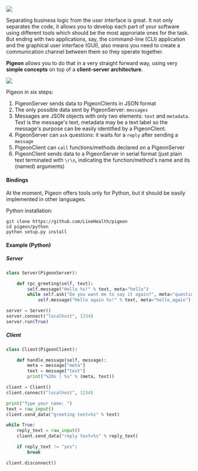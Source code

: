 ![](https://github.com/LineHealth/pigeon/blob/develop/banner.png)

Separating business logic from the user interface is great. It not only separates the code, it allows you to develop each part of your software using different tools which should be the most approriate ones for the task. But ending with two applications, say, the command-line (CLI) application and the graphical user interface (GUI), also means you need to create a communication channel between them so they operate together.

**Pigeon** allows you to do that in a very straight forward way, using very **simple concepts** on top of a **client-server architecture**.

![](https://github.com/LineHealth/pigeon/blob/develop/diagram.png)

Pigeon in six steps:

1. PigeonServer sends data to PigeonClients in JSON format
2. The only possible data sent by PigeonServer: <code>messages</code>
3. Messages are JSON objects with only two elements: <code>text</code> and <code>metadata</code>. Text is the message's text, metadata may be a text label so the message's purpose can be easily identified by a PigeonClient.
4. PigeonServer can <code>ask</code> questions: it waits for a <code>reply</code> after sending a <code>message</code>
5. PigeonClient can <code>call</code> functions/methods declared on a PigeonServer
6. PigeonClient sends data to a PigeonServer in serial format (just plain text terminated with <code>\r\n</code>, indicating the function/method's name and its (named) arguments)

#### Bindings

At the moment, Pigeon offers tools only for Python, but it should be easily implemented in other languages.

Python installation:
```
git clone https://github.com/LineHealth/pigeon
cd pigeon/python
python setup.py install
```

#### Example (Python)

##### Server
```python
class Server(PigeonServer):

    def rpc_greeting(self, text):
        self.message("Hello %s!" % text, meta="hello")
        while self.ask("Do you want me to say it again?", meta="question") == "yes":
            self.message("Hello again %s!" % text, meta="hello_again")

server = Server()
server.connect("localhost", 1234)
server.run(True)
```
##### Client
```python
class Client(PigeonClient):

    def handle_message(self, message):
        meta = message["meta"]
        text = message["text"]
        print("%20s | %s" % (meta, text))

client = Client()
client.connect("localhost", 1234)

print("Type your name: ")
text = raw_input()
client.send_data("greeting text=%s" % text)

while True:
    reply_text = raw_input()
    client.send_data("reply text=%s" % reply_text)

    if reply_text != "yes":
        break

client.disconnect()
```
